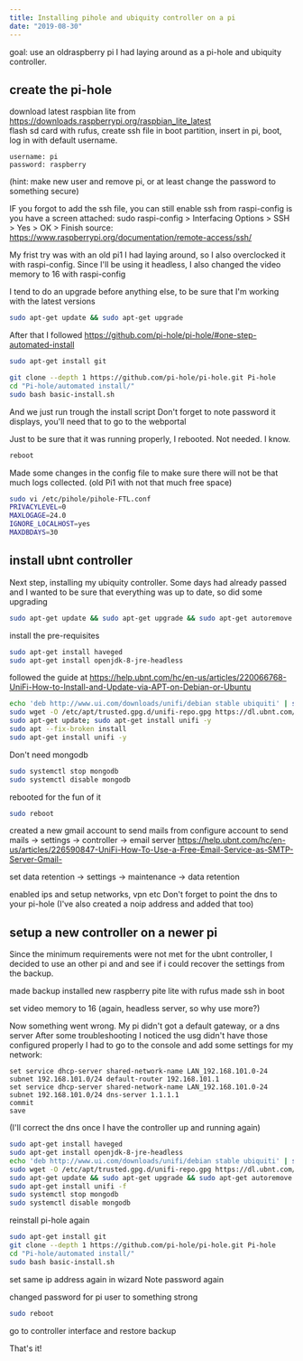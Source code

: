 ```yaml
---
title: Installing pihole and ubiquity controller on a pi
date: "2019-08-30"
---
```


goal: use an oldraspberry pi I had laying around as a pi-hole and ubiquity controller.

<!-- end -->

## create the pi-hole

download latest raspbian lite from <https://downloads.raspberrypi.org/raspbian_lite_latest>  
flash sd card with rufus, create ssh file in boot partition, insert in pi, boot, log in with default username.

```
username: pi
password: raspberry
```

(hint: make new user and remove pi, or at least change the password to something secure)

IF you forgot to add the ssh file, you can still enable ssh from raspi-config is you have a screen attached:
sudo raspi-config > Interfacing Options > SSH > Yes > OK > Finish
source: <https://www.raspberrypi.org/documentation/remote-access/ssh/>

My frist try was with an old pi1 I had laying around, so I also overclocked it with raspi-config.
Since I'll be using it headless, I also changed the video memory to 16 with raspi-config

I tend to do an upgrade before anything else, to be sure that I'm working with the latest versions

```bash
sudo apt-get update && sudo apt-get upgrade
```

After that I followed <https://github.com/pi-hole/pi-hole/#one-step-automated-install>

```bash
sudo apt-get install git

git clone --depth 1 https://github.com/pi-hole/pi-hole.git Pi-hole
cd "Pi-hole/automated install/"
sudo bash basic-install.sh
```

And we just run trough the install script
Don't forget to note password it displays, you'll need that to go to the webportal

Just to be sure that it was running properly, I rebooted. Not needed. I know. 

```bash
reboot
```

Made some changes in the config file to make sure there will not be that much logs collected. (old Pi1 with not that much free space)

```bash
sudo vi /etc/pihole/pihole-FTL.conf
PRIVACYLEVEL=0
MAXLOGAGE=24.0
IGNORE_LOCALHOST=yes
MAXDBDAYS=30
```

## install ubnt controller

Next step, installing my ubiquity controller.
Some days had already passed and I wanted to be sure that everything was up to date, so did some upgrading

```bash
sudo apt-get update && sudo apt-get upgrade && sudo apt-get autoremove && sudo apt-get autoclean
```

install the pre-requisites

```bash
sudo apt-get install haveged
sudo apt-get install openjdk-8-jre-headless
```

followed the guide at <https://help.ubnt.com/hc/en-us/articles/220066768-UniFi-How-to-Install-and-Update-via-APT-on-Debian-or-Ubuntu>

```bash
echo 'deb http://www.ui.com/downloads/unifi/debian stable ubiquiti' | sudo tee /etc/apt/sources.list.d/100-ubnt-unifi.list
sudo wget -O /etc/apt/trusted.gpg.d/unifi-repo.gpg https://dl.ubnt.com/unifi/unifi-repo.gpg
sudo apt-get update; sudo apt-get install unifi -y
sudo apt --fix-broken install
sudo apt-get install unifi -y
```

Don't need mongodb

```bash
sudo systemctl stop mongodb 
sudo systemctl disable mongodb
```

rebooted for the fun of it 

```bash
sudo reboot
```

created a new gmail account to send mails from
configure account to send mails
-> settings -> controller -> email server
<https://help.ubnt.com/hc/en-us/articles/226590847-UniFi-How-To-Use-a-Free-Email-Service-as-SMTP-Server-Gmail->

set data retention
-> settings -> maintenance -> data retention

enabled ips and setup networks, vpn etc
Don't forget to point the dns to your pi-hole
(I've also created a noip address and added that too)

## setup a new controller on a newer pi

Since the minimum requirements were not met for the ubnt controller, I decided to use an other pi and and see if i could recover the settings from the backup.

made backup
installed new raspberry pite lite with rufus
made ssh in boot

set video memory to 16 (again, headless server, so why use more?)

Now something went wrong. My pi didn't got a default gateway, or a dns server
After some troubleshooting I noticed the usg didn't have those configured properly
I had to go to the console and add some settings for my network:

```
set service dhcp-server shared-network-name LAN_192.168.101.0-24 subnet 192.168.101.0/24 default-router 192.168.101.1
set service dhcp-server shared-network-name LAN_192.168.101.0-24 subnet 192.168.101.0/24 dns-server 1.1.1.1
commit
save
```

(I'll correct the dns once I have the controller up and running again)

```bash
sudo apt-get install haveged
sudo apt-get install openjdk-8-jre-headless
echo 'deb http://www.ui.com/downloads/unifi/debian stable ubiquiti' | sudo tee /etc/apt/sources.list.d/100-ubnt-unifi.list
sudo wget -O /etc/apt/trusted.gpg.d/unifi-repo.gpg https://dl.ubnt.com/unifi/unifi-repo.gpg
sudo apt-get update && sudo apt-get upgrade && sudo apt-get autoremove && sudo apt-get autoclean
sudo apt-get install unifi -f
sudo systemctl stop mongodb
sudo systemctl disable mongodb
```

reinstall pi-hole again

```bash
sudo apt-get install git
git clone --depth 1 https://github.com/pi-hole/pi-hole.git Pi-hole
cd "Pi-hole/automated install/"
sudo bash basic-install.sh
```

set same ip address again in wizard
Note password again

changed password for pi user to something strong

```bash
sudo reboot
```

go to controller interface and restore backup

That's it!
